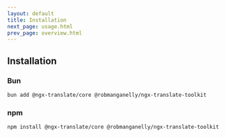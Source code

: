 ```yaml
---
layout: default
title: Installation
next_page: usage.html
prev_page: overview.html
---
```


## Installation

### Bun

```bash
bun add @ngx-translate/core @robmanganelly/ngx-translate-toolkit
```

### npm

```bash
npm install @ngx-translate/core @robmanganelly/ngx-translate-toolkit
```
